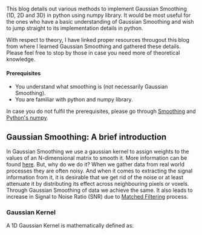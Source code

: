 This blog details out various methods to implement Gaussian Smoothing (1D, 2D and 3D) in python using numpy library. It would
be most useful for the ones who have a basic understanding of Gaussian Smoothing and wish to jump straight to its 
implementation details in python.

With respect to theory, I have linked proper resources througout this blog from where I learned Gaussian Smoothing and gathered
these details. Please feel free to stop by those in case you need more of theoretical knowledge.

#### Prerequisites
  - You understand what smoothing is (not necessarily Gaussian Smoothing).
  - You are familiar with python and numpy library.

In case you do not fulfil the prerequisites, please go through [Smoothing](
http://web.uconn.edu/cunningham/econ397/smoothing.pdf) and [Python's numpy](http://cs231n.github.io/python-numpy-tutorial/).

## Gaussian Smoothing: A brief introduction
In Gaussian Smoothing we use a gaussian kernel to assign weights to the values of an N-dimensional matrix to smooth it. More
information can be found [here](https://homepages.inf.ed.ac.uk/rbf/HIPR2/gsmooth.htm). But, why do we do it? When we gather 
data from real world processes they are often noisy. And when it comes to extracting the signal information from it, it is 
desirable that we get rid of the noise or at least attenuate it by distributing its effect across neighbouring pixels or 
voxels. Through Gaussian Smoothing of data we achieve the same. It also leads to increase in Signal to Noise Ratio (SNR) due to 
[Matched Filtering](https://crewes.org/ForOurSponsors/ResearchReports/2002/2002-46.pdf) process.

### Gaussian Kernel
A 1D Gaussian Kernel is mathematically defined as: 
